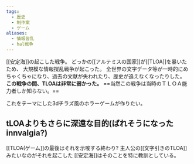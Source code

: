 ```yaml
---
tags:
  - 歴史
  - 制作案
  - ゲーム
aliases:
  - 情報皆乱
  - hal戦争
---
```


 
[[安定海]]の起こした戦争。
どっかの[[アルテミスの国家]]が[[TLOA]]を暴いたため、
大規模な情報撹乱戦争が起こった。
全世界の文字データ等が一時的にめちゃくちゃになり、過去の文献が失われたり、歴史が追えなくなったりした。
**この戦争の間、TLOAは非常に弱かった。**
==当然この戦争は当時のＴＬＯＡ能力者しか知らない。==

これをテーマにした3dチラズ風のホラーゲームが作りたい。

## tLOAよりもさらに深遠な目的(ばれそうになったinnvalgia?)
[[TLOA(ゲーム]]の最後はそれを示唆する終わり?
主人公の[[文字引きのTLOA]]みたいなのがそれを起こした
[[安定海]]はそのことを特に教訓としている。



